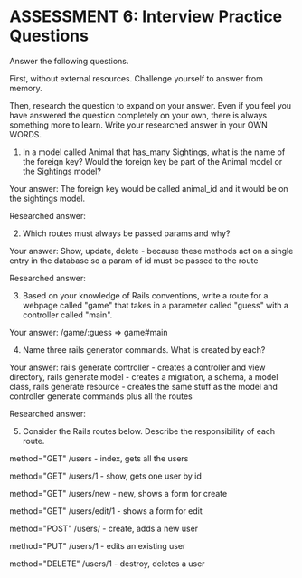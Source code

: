 # ASSESSMENT 6: Interview Practice Questions
Answer the following questions.

First, without external resources. Challenge yourself to answer from memory.

Then, research the question to expand on your answer. Even if you feel you have answered the question completely on your own, there is always something more to learn. Write your researched answer in your OWN WORDS.

1. In a model called Animal that has_many Sightings, what is the name of the foreign key? Would the foreign key be part of the Animal model or the Sightings model?

  Your answer: The foreign key would be called animal_id and it would be on the sightings model.

  Researched answer:



2. Which routes must always be passed params and why?

  Your answer: Show, update, delete - because these methods act on a single entry in the database so a param of id must be passed to the route

  Researched answer:



3. Based on your knowledge of Rails conventions, write a route for a webpage called "game" that takes in a parameter called "guess" with a controller called "main".

  Your answer: /game/:guess => game#main



4. Name three rails generator commands. What is created by each?

  Your answer: rails generate controller - creates a controller and view directory, rails generate model - creates a migration, a schema, a model class, rails generate resource - creates the same stuff as the model and controller generate commands plus all the routes

  Researched answer:



  5. Consider the Rails routes below. Describe the responsibility of each route.

  method="GET"    /users - index, gets all the users   

  method="GET"    /users/1 - show, gets one user by id

  method="GET"    /users/new - new, shows a form for create

  method="GET"    /users/edit/1 - shows a form for edit  

  method="POST"   /users/ - create, adds a new user       

  method="PUT"    /users/1 - edits an existing user

  method="DELETE" /users/1 - destroy, deletes a user
